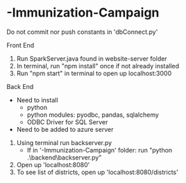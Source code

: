 # -Immunization-Campaign

Do not commit nor push constants in 'dbConnect.py'

Front End 

1. Run SparkServer.java found in website-server folder
2. In terminal, run "npm install" once if not already installed
3. Run "npm start" in terminal to open up localhost:3000


Back End
- Need to install
    - python
    - python modules: pyodbc, pandas, sqlalchemy
    - ODBC Driver for SQL Server
- Need to be added to azure server

1. Using terminal run backserver.py
    - If in '-Immunization-Campaign' folder: run "python .\backend\backserver.py" 
2. Open up 'localhost:8080'
3. To see list of districts, open up 'localhost:8080/districts'